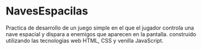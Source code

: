 # NavesEspacilas
Practica de desarrollo de un juego simple en el que el jugador controla una nave espacial y dispara a enemigos que aparecen en la pantalla.  construido utilizando las tecnologías web HTML, CSS y venilla JavaScript. 
